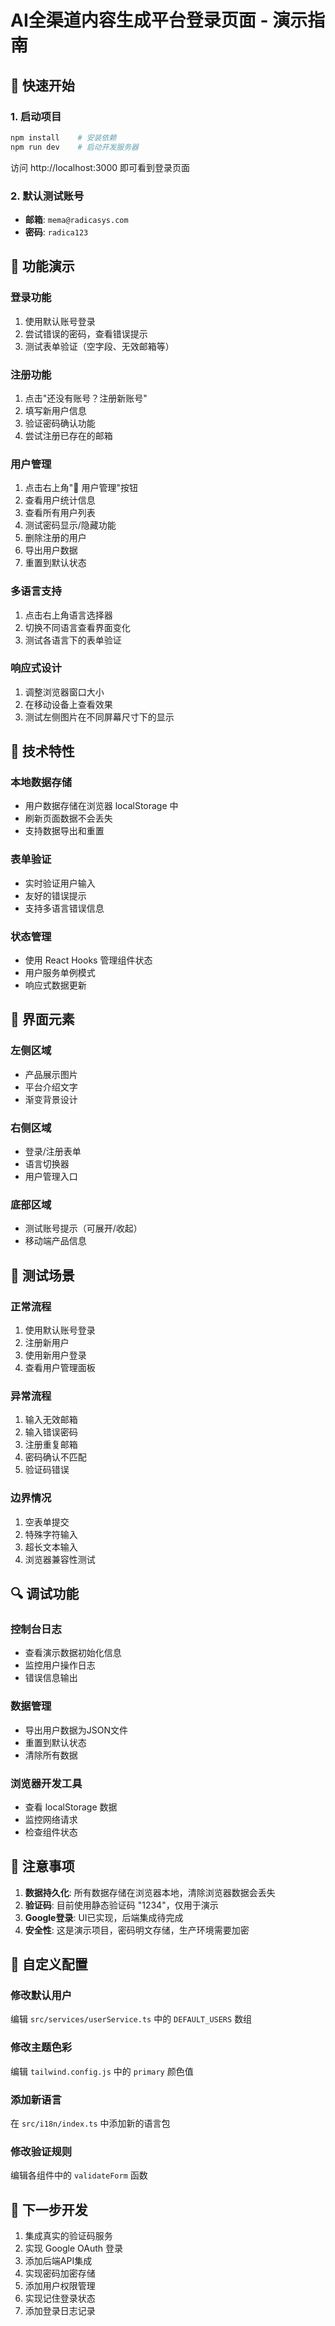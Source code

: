 # AI全渠道内容生成平台登录页面 - 演示指南

## 🚀 快速开始

### 1. 启动项目
```bash
npm install    # 安装依赖
npm run dev    # 启动开发服务器
```

访问 http://localhost:3000 即可看到登录页面

### 2. 默认测试账号
- **邮箱**: `mema@radicasys.com`
- **密码**: `radica123`

## 🧪 功能演示

### 登录功能
1. 使用默认账号登录
2. 尝试错误的密码，查看错误提示
3. 测试表单验证（空字段、无效邮箱等）

### 注册功能
1. 点击"还没有账号？注册新账号"
2. 填写新用户信息
3. 验证密码确认功能
4. 尝试注册已存在的邮箱

### 用户管理
1. 点击右上角"👥 用户管理"按钮
2. 查看用户统计信息
3. 查看所有用户列表
4. 测试密码显示/隐藏功能
5. 删除注册的用户
6. 导出用户数据
7. 重置到默认状态

### 多语言支持
1. 点击右上角语言选择器
2. 切换不同语言查看界面变化
3. 测试各语言下的表单验证

### 响应式设计
1. 调整浏览器窗口大小
2. 在移动设备上查看效果
3. 测试左侧图片在不同屏幕尺寸下的显示

## 🔧 技术特性

### 本地数据存储
- 用户数据存储在浏览器 localStorage 中
- 刷新页面数据不会丢失
- 支持数据导出和重置

### 表单验证
- 实时验证用户输入
- 友好的错误提示
- 支持多语言错误信息

### 状态管理
- 使用 React Hooks 管理组件状态
- 用户服务单例模式
- 响应式数据更新

## 📱 界面元素

### 左侧区域
- 产品展示图片
- 平台介绍文字
- 渐变背景设计

### 右侧区域
- 登录/注册表单
- 语言切换器
- 用户管理入口

### 底部区域
- 测试账号提示（可展开/收起）
- 移动端产品信息

## 🎯 测试场景

### 正常流程
1. 使用默认账号登录
2. 注册新用户
3. 使用新用户登录
4. 查看用户管理面板

### 异常流程
1. 输入无效邮箱
2. 输入错误密码
3. 注册重复邮箱
4. 密码确认不匹配
5. 验证码错误

### 边界情况
1. 空表单提交
2. 特殊字符输入
3. 超长文本输入
4. 浏览器兼容性测试

## 🔍 调试功能

### 控制台日志
- 查看演示数据初始化信息
- 监控用户操作日志
- 错误信息输出

### 数据管理
- 导出用户数据为JSON文件
- 重置到默认状态
- 清除所有数据

### 浏览器开发工具
- 查看 localStorage 数据
- 监控网络请求
- 检查组件状态

## 📝 注意事项

1. **数据持久化**: 所有数据存储在浏览器本地，清除浏览器数据会丢失
2. **验证码**: 目前使用静态验证码 "1234"，仅用于演示
3. **Google登录**: UI已实现，后端集成待完成
4. **安全性**: 这是演示项目，密码明文存储，生产环境需要加密

## 🎨 自定义配置

### 修改默认用户
编辑 `src/services/userService.ts` 中的 `DEFAULT_USERS` 数组

### 修改主题色彩
编辑 `tailwind.config.js` 中的 `primary` 颜色值

### 添加新语言
在 `src/i18n/index.ts` 中添加新的语言包

### 修改验证规则
编辑各组件中的 `validateForm` 函数

## 🚀 下一步开发

1. 集成真实的验证码服务
2. 实现 Google OAuth 登录
3. 添加后端API集成
4. 实现密码加密存储
5. 添加用户权限管理
6. 实现记住登录状态
7. 添加登录日志记录

